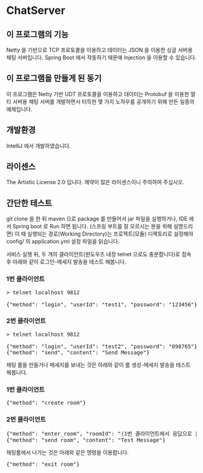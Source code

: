 # ChatServer

## 이 프로그램의 기능
Netty 을 기반으로 TCP 프로토콜을 이용하고 데이터는 JSON 을 이용한 싱글 서버용 채팅 서버입니다.
Spring Boot 에서 작동하기 때문에 Injection 을 이용할 수 있습니다.

## 이 프로그램을 만들게 된 동기
이 프로그램은 Netty 기반 UDT 프로토콜을 이용하고 데이터는 Protobuf 을 이용한 멀티 서버용 채팅 서버를 개발하면서 터득한 몇 가지 노하우를 공개하기 위해 만든 일종의 예제입니다.

## 개발환경
IntelliJ 에서 개발하였습니다.

## 라이센스

The Artistic License 2.0 입니다. 제약이 많은 라이센스이니 주의하여 주십시오.

## 간단한 테스트

git clone 을 한 뒤 maven 으로 package 를 만들어서 jar 파일을 실행하거나, IDE 에서 Spring boot 로 Run 하면 됩니다.
(스프링 부트를 잘 모르시는 분을 위해 설명드리면) 이 때 실행되는 경로(Working Directory)는 프로젝트(모듈) 디렉토리로 설정해야 config/ 의 application.yml 설정 파일을 읽습니다.

서비스 실행 뒤, 두 개의 클라이언트(윈도우즈 내장 telnet 으로도 충분합니다)로 접속 후 아래와 같이 로그인-메세지 발송을 테스트 해봅니다.

### 1번 클라이언트
<pre>
> telnet localhost 9812

{"method": "login", "userId": "test1", "password": "123456"}
</pre>

### 2번 클라이언트
<pre>
> telnet localhost 9812

{"method": "login", "userId": "test2", "password": "098765"}
{"method": "send", "content": "Send Message"}
</pre>

채팅 룸을 만들거나 메세지를 보내는 것은 아래와 같이 룸 생성-메세지 발송을 테스트 해봅니다.

### 1번 클라이언트
<pre>
{"method": "create_room"}
</pre>

### 2번 클라이언트
<pre>
{"method": "enter_room", "roomId": "(1번 클라이언트에서 응답으로 온 roomId)"}
{"method": "send_room", "content": "Test Message"}
</pre>

채팅룸에서 나가는 것은 아래와 같은 명령을 이용합니다.

<pre>
{"method": "exit_room"}
</pre>